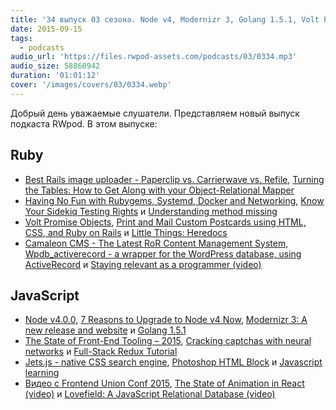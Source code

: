 ```yaml
---
title: '34 выпуск 03 сезона. Node v4, Modernizr 3, Golang 1.5.1, Volt Promise Objects, Camaleon CMS, Photoshop HTML Block и прочее'
date: 2015-09-15
tags:
  - podcasts
audio_url: 'https://files.rwpod-assets.com/podcasts/03/0334.mp3'
audio_size: 58860942
duration: '01:01:12'
cover: '/images/covers/03/0334.webp'
---
```


Добрый день уважаемые слушатели. Представляем новый выпуск подкаста RWpod. В этом выпуске:

## Ruby

- [Best Rails image uploader - Paperclip vs. Carrierwave vs. Refile](https://infinum.co/the-capsized-eight/articles/best-rails-image-uploader-paperclip-carrierwave-refile), [Turning the Tables: How to Get Along with your Object-Relational Mapper](https://medium.com/@bradurani/turning-the-tables-how-to-get-along-with-your-object-relational-mapper-e5d2d6a76573)
- [Having No Fun with Rubygems, Systemd, Docker and Networking](https://www.fedux.org/articles/2015/09/09/having-no-fun-with-rubygems-systemd-docker-and-networking.html), [Know Your Sidekiq Testing Rights](http://blog.codeship.com/know-your-sidekiq-testing-rights/) и [Understanding method missing](http://www.leighhalliday.com/understanding-method-missing)
- [Volt Promise Objects](http://datamelon.io/blog/2015/volt-promise-objects.html), [Print and Mail Custom Postcards using HTML, CSS, and Ruby on Rails](https://lob.com/blog/print-mail-custom-postcards-using-html-css-ruby-on-rails/) и [Little Things: Heredocs](http://weblog.jamisbuck.org/2015/9/12/little-things-heredocs.html)
- [Camaleon CMS - The Latest RoR Content Management System](http://railscarma.com/blog/technical-articles/camaleon-cms/), [Wpdb_activerecord - a wrapper for the WordPress database, using ActiveRecord](https://github.com/hothero/wpdb_activerecord) и [Staying relevant as a programmer (video)](https://www.youtube.com/watch?v=ZZUY37RQS-k)

## JavaScript

- [Node v4.0.0](https://nodejs.org/en/blog/release/v4.0.0/), [7 Reasons to Upgrade to Node v4 Now](http://www.cli-nerd.com/2015/09/09/7-reasons-to-upgrade-to-node-v4-now.html), [Modernizr 3: A new release and website](https://modernizr.com/news/modernizr-3-new-release-site) и [Golang 1.5.1](https://golang.org/doc/devel/release.html#go1.5.minor)
- [The State of Front-End Tooling – 2015](http://ashleynolan.co.uk/blog/frontend-tooling-survey-2015-results), [Cracking captchas with neural networks](http://codepen.io/birjolaxew/blog/cracking-captchas-with-neural-networks) и [Full-Stack Redux Tutorial](http://teropa.info/blog/2015/09/10/full-stack-redux-tutorial.html)
- [Jets.js - native CSS search engine](http://nexts.github.io/Jets.js/), [Photoshop HTML Block](http://bg-d.net/htmlblock/) и [Javascript learning](http://devleaks.com/tag/javascript-learning)
- [Видео с Frontend Union Conf 2015](https://www.youtube.com/playlist?list=PLYWZNd96EXDaR2QNAggAC0FwiHcfWhCBD), [The State of Animation in React (video)](https://www.youtube.com/watch?v=1tavDv5hXpo) и [Lovefield: A JavaScript Relational Database (video)](https://www.youtube.com/watch?v=S1AUIq8GA1k)
